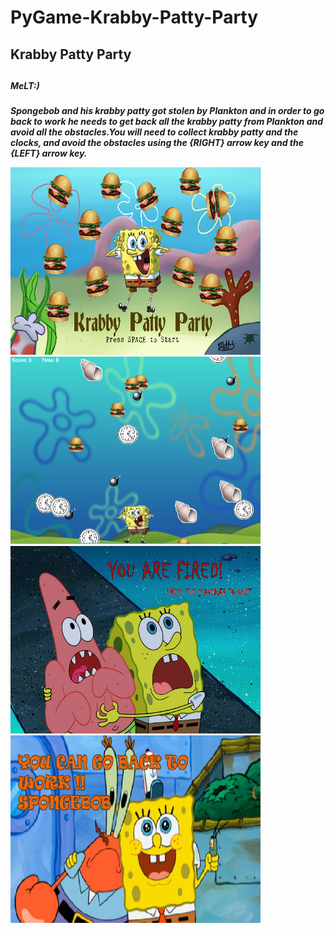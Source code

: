 # PyGame-Krabby-Patty-Party
<h2>Krabby Patty Party<h2>
<h5>MeLT:)<h5>
<p>Spongebob and his krabby patty got stolen by Plankton and in order to go back to work he needs to get back all the krabby patty from Plankton and avoid all the obstacles.You will need to collect krabby patty and the clocks, and avoid the obstacles using the {RIGHT} arrow key and the {LEFT} arrow key.</p>
<img src="https://github.com/tho2015/PyGame-Krabby-Patty-Party/blob/master/capture1.PNG" width=400 height=300>
<img src="https://github.com/tho2015/PyGame-Krabby-Patty-Party/blob/master/Capture2.PNG" width=400 height=300>
<img src="https://github.com/tho2015/PyGame-Krabby-Patty-Party/blob/master/Capture4.PNG" width=400 height=300>
<img src="https://github.com/tho2015/PyGame-Krabby-Patty-Party/blob/master/Capture5.PNG" width=400 height=300>
